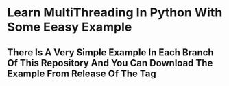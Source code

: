 # Learn MultiThreading In Python With Some Eeasy Example

## There Is A Very Simple Example In Each Branch Of This Repository And You Can Download The Example From Release Of The Tag